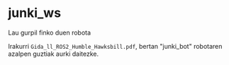 # junki_ws
Lau gurpil finko duen robota

Irakurri `Gida_ll_ROS2_Humble_Hawksbill.pdf`, bertan "junki_bot" robotaren azalpen guztiak aurki daitezke.
